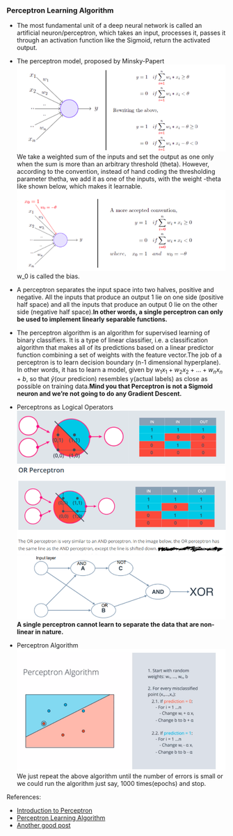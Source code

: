### Perceptron Learning Algorithm

 * The most fundamental unit of a deep neural network is called an artificial neuron/perceptron, which takes an input, processes it, passes it through an activation function like the Sigmoid, return the activated output.

 * The perceptron model, proposed by Minsky-Papert ![alt text](Images/per.png) We take a weighted sum of the inputs and set the output as one only when the sum is more than an arbitrary threshold (theta). However, according to the convention, instead of hand coding the thresholding parameter thetha, we add it as one of the inputs, with the weight -theta like shown below, which makes it learnable.![alt text](Images/per1.png) w_0 is called the bias.

 * A perceptron separates the input space into two halves, positive and negative. All the inputs that produce an output 1 lie on one side (positive half space) and all the inputs that produce an output 0 lie on the other side (negative half space).**In other words, a single perceptron can only be used to implement linearly separable functions.**

 * The perceptron algorithm is an algorithm for supervised learning of binary classifiers. It is a type of linear classifier, i.e. a classification algorithm that makes all of its predictions based on a linear predictor function combining a set of weights with the feature vector.The job of a perceptron is to learn decision boundary (n-1 dimensional hyperplane). In other words, it has to learn a model, given by  $w_{1}x_{1} + w_{2}x_{2}+ ...+ w_{n}x_{n} + b$, so that $\hat{y}$(our predicion) resembles y(actual labels) as close as possible on training data.**Mind you that Perceptron is not a Sigmoid neuron and we’re not going to do any Gradient Descent.**

 * Perceptrons as Logical Operators ![alt text](Images/And.png "And Perceptron") ![alt text](Images/Or.png "Or Perceptron") ![alt text](Images/XOR.png "XOR Perceptron") **A single perceptron cannot learn to separate the data that are non-linear in nature.**

 * Perceptron Algorithm ![alt text](Images/Algo.png "Perceptron Algorithm") We just repeat the above algorithm until the number of errors is small or we could run the algorithm just say, 1000 times(epochs) and stop.



References:
 * [Introduction to Perceptron](https://towardsdatascience.com/perceptron-the-artificial-neuron-4d8c70d5cc8d)
 * [Perceptron Learning Algorithm](https://towardsdatascience.com/perceptron-learning-algorithm-d5db0deab975)
 * [Another good post](https://dzone.com/articles/introduction-to-perceptron-neural-network)
